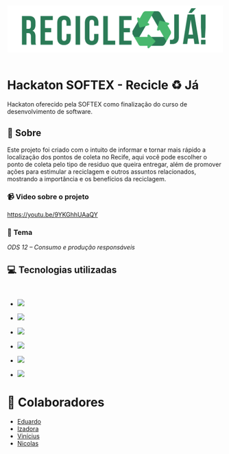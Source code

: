 <center><img src="resources/view/images/recicleja-logo.png"></center>

<br/>

# Hackaton SOFTEX - Recicle :recycle: Já
Hackaton oferecido pela SOFTEX como finalização do curso de desenvolvimento de software.

## :memo: **Sobre**
Este projeto foi criado com o intuito de informar e tornar mais rápido a localização dos pontos de coleta no Recife, aqui você pode escolher o ponto de coleta pelo tipo de residuo que queira entregar, além de promover ações para estimular a reciclagem e outros assuntos relacionados, mostrando a importância e os benefícios da reciclagem.

### :video_camera: **Video sobre o projeto**

https://youtu.be/9YKGhhUAaQY

### :speech_balloon: **Tema**

*ODS 12 – Consumo e produção responsáveis*

## :computer: **Tecnologias utilizadas**
<br/>
 
- ![](https://img.shields.io/badge/PHP-777BB4?style=for-the-badge&logo=php&logoColor=white)

- ![](https://img.shields.io/badge/HTML5-E34F26?style=for-the-badge&logo=html5&logoColor=white)

- ![](https://img.shields.io/badge/CSS3-1572B6?style=for-the-badge&logo=css3&logoColor=white)

- ![](https://img.shields.io/badge/JavaScript-323330?style=for-the-badge&logo=javascript&logoColor=F7DF1E)

- ![](https://img.shields.io/badge/MySQL-00000F?style=for-the-badge&logo=mysql&logoColor=white)

- ![](https://img.shields.io/badge/Bootstrap-563D7C?style=for-the-badge&logo=bootstrap&logoColor=white)

# :busts_in_silhouette: **Colaboradores**

- [Eduardo](https://github.com/EM180303) 
- [Izadora](https://github.com/izadora-oliveira)
- [Vinícius](https://github.com/viniciusFelipeS)
- [Nicolas](https://github.com/nicolasmonteiro)

